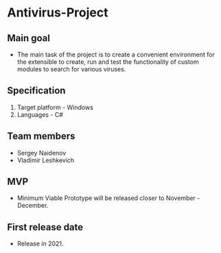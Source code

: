 # Antivirus-Project

## Main goal 

  - The main task of the project is to create a convenient environment for the extensible to create, run and test the functionality of custom modules to search for various viruses.

## Specification
  1. Target platform - Windows
  2. Languages - C#

## Team members
  - Sergey Naidenov
  - Vladimir Leshkevich

## MVP
  - Minimum Viable Prototype will be released closer to November - December.

## First release date
  - Release in 2021.